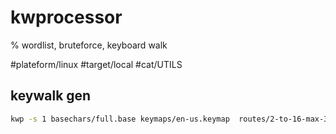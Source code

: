 # kwprocessor
% wordlist, bruteforce, keyboard walk

#plateform/linux #target/local #cat/UTILS  

## keywalk gen
```bash
kwp -s 1 basechars/full.base keymaps/en-us.keymap  routes/2-to-16-max-3-direction-changes.route > <file.txt>
```
